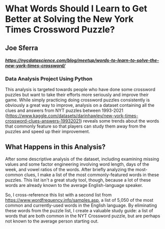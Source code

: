 # What Words Should I Learn to Get Better at Solving the New York Times Crossword Puzzle?
## Joe Sferra
##### https://nycdatascience.com/blog/meetup/words-to-learn-to-solve-the-new-york-times-crossword/
### Data Analysis Project Using Python
This analysis is targeted towards people who have done some crossword puzzles but want to take their efforts more seriously and improve their game. While simply practicing doing crossword puzzles consistently is obviously a great way to improve, analysis on a dataset containing all the clues and answers from NYT puzzles between 1993-2021 (https://www.kaggle.com/datasets/darinhawley/new-york-times-crossword-clues-answers-19932021) reveals some trends about the words that commonly feature so that players can study them away from the puzzles and speed up their improvement.

## What Happens in this Analysis?

After some descriptive analysis of the dataset, including examining missing values and some factor engineering involving word length, days of the week, and vowel ratios of the words. After briefly analyzing the most-common clues, I make a list of the most commonly-featured words in these puzzles. This list isn't a great study tool, though, because a lot of these words are already known to the average English-language speaker.  

So, I cross-reference this list with a second list from https://www.wordfrequency.info/samples.asp, a list of 5,050 of the most common and currently-used words in the English language. By eliminating these words from the puzzle list, I create a valuable study guide: a list of words that are both common in the NYT Crossword puzzle, but are perhaps not known to the average person starting out.

